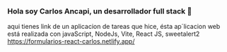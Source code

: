 ### Hola soy Carlos Ancapi, un desarrollador full stack 👋

aqui tienes  link de un aplicacion de tareas que hice, ésta ap´licacion web está realizada con javaScript, NodeJs, Vite, React JS, sweetalert2
https://formularios-react-carlos.netlify.app/

<!--
**CarlosAncapi/CarlosAncapi** is a ✨ _special_ ✨ repository because its `README.md` (this file) appears on your GitHub profile.

Here are some ideas to get you started:

- 🔭 I’m currently working on ...
- 🌱 I’m currently learning ...
- 👯 I’m looking to collaborate on ...
- 🤔 I’m looking for help with ...
- 💬 Ask me about ...
- 📫 How to reach me: ...
- 😄 Pronouns: ...
- ⚡ Fun fact: ...
-->
